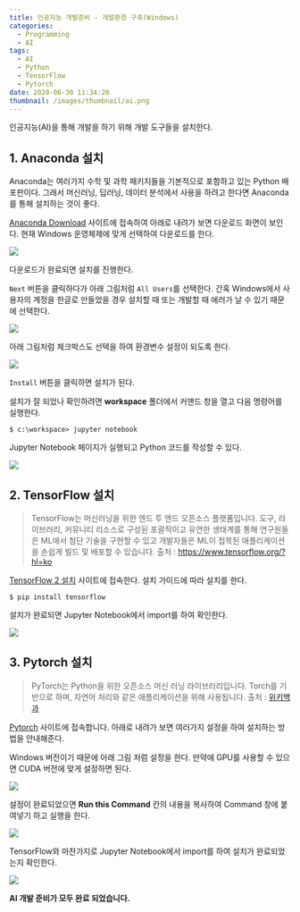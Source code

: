 ```yaml
---
title: 인공지능 개발준비 - 개발환경 구축(Windows)
categories:
  - Programming
  - AI
tags:
  - AI
  - Python
  - TensorFlow
  - Pytorch
date: 2020-06-30 11:34:28
thumbnail: /images/thumbnail/ai.png
---
```


인공지능(AI)을 통해 개발을 하기 위해 개발 도구들을 설치한다.

## 1. Anaconda 설치

Anaconda는 여러가지 수학 및 과학 패키지들을 기본적으로 포함하고 있는 Python 배포판이다. 그래서 머신러닝, 딥러닝, 데이터 분석에서 사용을 하려고 한다면 Anaconda를 통해 설치하는 것이 좋다.

[Anaconda Download](https://www.anaconda.com/products/individual) 사이트에 접속하여 아래로 내려가 보면 다운로드 화면이 보인다.
현재 Windows 운영체제에 맞게 선택하여 다운로드를 한다.

![](/images/ai/1.PNG)

다운로드가 완료되면 설치를 진행한다.

`Next` 버튼을 클릭하다가 아래 그림처럼 `All Users`를 선택한다.
간혹 Windows에서 사용자의 계정을 한글로 만들었을 경우 설치할 때 또는 개발할 때 에러가 날 수 있기 때문에 선택한다.

![](/images/ai/2.png)

아래 그림처럼 체크박스도 선택을 하여 환경변수 설정이 되도록 한다.

![](/images/ai/3.png)

`Install` 버튼을 클릭하면 설치가 된다.

설치가 잘 되었나 확인하려면 **workspace** 폴더에서 커맨드 창을 열고 다음 명령어를 실행한다.

```shell
$ c:\workspace> jupyter notebook
```

Jupyter Notebook 페이지가 실행되고 Python 코드를 작성할 수 있다.

![](/images/ai/4.png)

## 2. TensorFlow 설치

> TensorFlow는 머신러닝을 위한 엔드 투 엔드 오픈소스 플랫폼입니다. 도구, 라이브러리, 커뮤니티 리소스로 구성된 포괄적이고 유연한 생태계를 통해 연구원들은 ML에서 첨단 기술을 구현할 수 있고 개발자들은 ML이 접목된 애플리케이션을 손쉽게 빌드 및 배포할 수 있습니다.
> 출처 : https://www.tensorflow.org/?hl=ko

[TensorFlow 2 설치](https://www.tensorflow.org/install) 사이트에 접속한다.
설치 가이드에 따라 설치를 한다.

```shell
$ pip install tensorflow
```

설치가 완료되면 Jupyter Notebook에서 import를 하여 확인한다.

![](/images/ai/5.png)

## 3. Pytorch 설치

> PyTorch는 Python을 위한 오픈소스 머신 러닝 라이브러리입니다. Torch를 기반으로 하며, 자연어 처리와 같은 애플리케이션을 위해 사용됩니다.
> 출처 : [위키백과](https://ko.wikipedia.org/wiki/PyTorch)

[Pytorch](https://pytorch.org/) 사이트에 접속합니다. 아래로 내려가 보면 여러가지 설정을 하여 설치하는 방법을 안내해준다.

Windows 버전이기 때문에 아래 그림 처럼 설정을 한다.
만약에 GPU를 사용할 수 있으면 CUDA 버전에 맞게 설정하면 된다.

![](/images/ai/6.png)

설정이 완료되었으면 **Run this Command** 칸의 내용을 복사하여 Command 창에 붙여넣기 하고 실행을 한다.

![](/images/ai/7.png)

TensorFlow와 마찬가지로 Jupyter Notebook에서 import를 하여 설치가 완료되었는지 확인한다.

![](/images/ai/8.png)

**AI 개발 준비가 모두 완료 되었습니다.**
